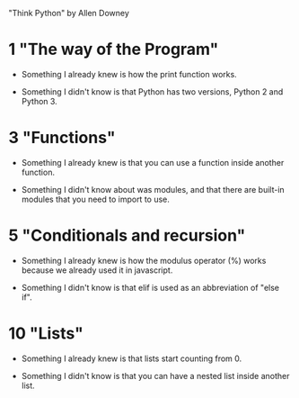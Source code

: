 "Think Python" by Allen Downey

# 1 "The way of the Program"
- Something I already knew is how the print function works.

- Something I didn't know is that Python has two versions, Python 2 and Python 3.

# 3 "Functions"
- Something I already knew is that you can use a function inside another function.

- Something I didn't know about was modules, and that there are built-in modules that you need to import to use.

# 5 "Conditionals and recursion"
- Something I already knew is how the modulus operator (%) works because we already used it in javascript.

- Something I didn't know is that elif is used as an abbreviation of "else if".

# 10 "Lists"
- Something I already knew is that lists start counting from 0.

- Something I didn't know is that you can have a nested list inside another list.